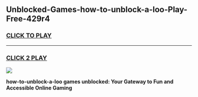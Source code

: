 
## Unblocked-Games-how-to-unblock-a-loo-Play-Free-429r4
<h3>
<a href="https://premium76.site?title=how-to-unblock-a-loo&ref=12A">CLICK TO PLAY</a></h3>
<hr>

<h3>
<a href="https://premium76.site?title=how-to-unblock-a-loo&ref=12A">CLICK 2 PLAY</a>
  
</h3>

<a href="https://premium76.site?title=how-to-unblock-a-loo&ref=12A"><img src="https://clearcache.store/games.png"></a>


**how-to-unblock-a-loo games unblocked: Your Gateway to Fun and Accessible Online Gaming**
